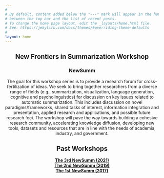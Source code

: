 ```yaml
---
#
# By default, content added below the "---" mark will appear in the home page
# between the top bar and the list of recent posts.
# To change the home page layout, edit the _layouts/home.html file.
# See: https://jekyllrb.com/docs/themes/#overriding-theme-defaults
#
layout: home
---
```


<!-- <img src="/images/deep.jpg"> -->
<center>
<h2 class="blackpar_title"> New Frontiers in Summarization Workshop </h2>
<h3 class="blackpar_title">NewSumm</h3>
  
The goal for this workshop series is to provide a research forum for cross-fertilization of ideas. We seek to bring together researchers from a diverse range of fields (e.g., summarization, visualization, language generation, cognitive and psycholinguistics) for discussion on key issues related to automatic summarization. This includes discussion on novel paradigms/frameworks, shared tasks of interest, information integration and presentation, applied research and applications, and possible future research foci. The workshop will pave the way towards building a cohesive research community, accelerating knowledge diffusion, developing new tools, datasets and resources that are in line with the needs of academia, industry, and government.


<!-- Call for Papers -->
<h2 class="blackpar_title"><b>Past Workshops</b></h2>
<a href="https://newsumm.github.io/2021/"><b>The 3rd NewSumm (2021)</b></a> <br>
<a href="https://summarization2019.github.io/"><b>The 2nd NewSumm (2019)</b></a> <br>
<a href="https://summarization2017.github.io/"><b>The 1st NewSumm (2017)</b></a> <br>





